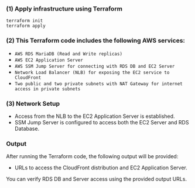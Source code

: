 ### (1) Apply infrastructure using Terraform 
`terraform init`  
`terraform apply`

### (2) This Terraform code includes the following AWS services:
- `AWS RDS MariaDB (Read and Write replicas)`
- `AWS EC2 Application Server`
- `AWS SSM Jump Server for connecting with RDS DB and EC2 Server`
- `Network Load Balancer (NLB) for exposing the EC2 service to CloudFront`
- `Two public and two private subnets with NAT Gateway for internet access in private subnets`

### (3) Network Setup
- Access from the NLB to the EC2 Application Server is established.
- SSM Jump Server is configured to access both the EC2 Server and RDS Database.

### Output
After running the Terraform code, the following output will be provided:
- URLs to access the CloudFront distribution and EC2 Application Server.

You can verify RDS DB and Server access using the provided output URLs.